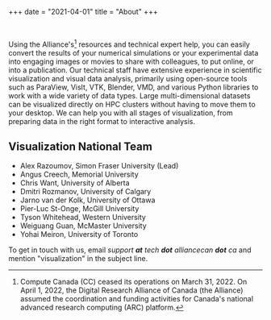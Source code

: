 +++
date = "2021-04-01"
title = "About"
+++

<br>

Using the Alliance's[^1] resources and technical expert help, you can easily convert the results of your numerical
simulations or your experimental data into engaging images or movies to share with colleagues, to put online, or into a
publication. Our technical staff have extensive experience in scientific visualization and visual data analysis,
primarily using open-source tools such as ParaView, VisIt, VTK, Blender, VMD, and various Python libraries to work with
a wide variety of data types. Large multi-dimensional datasets can be visualized directly on HPC clusters without having
to move them to your desktop. We can help you with all stages of visualization, from preparing data in the right format
to interactive analysis.

## Visualization National Team

- Alex Razoumov, Simon Fraser University (Lead)
- Angus Creech, Memorial University
- Chris Want, University of Alberta
- Dmitri Rozmanov, University of Calgary
- Jarno van der Kolk, University of Ottawa
- Pier-Luc St-Onge, McGill University
- Tyson Whitehead, Western University
- Weiguang Guan, McMaster University
- Yohai Meiron, University of Toronto

To get in touch with us, email *support **at** tech **dot** alliancecan **dot** ca* and mention
"visualization" in the subject line.

[^1]: Compute Canada (CC) ceased its operations on March 31, 2022. On April 1, 2022, the Digital Research Alliance of
Canada (the Alliance) assumed the coordination and funding activities for Canada's national advanced research computing
(ARC) platform.


<!-- ![Console](https://github.com/mrmierzejewski/hugo-theme-console/blob/master/images/preview.png?raw=true) -->

<!-- ## Installation -->

<!-- ``` -->
<!-- $ mkdir themes -->
<!-- $ cd themes -->
<!-- $ git submodule add https://github.com/mrmierzejewski/hugo-theme-console.git hugo-theme-console -->
<!-- ``` -->
    
<!-- See the [Hugo documentation](https://gohugo.io/themes/installing/) for more information. -->

<!-- ## Configuration -->

<!-- Set theme parameter in your config file: -->

<!-- ``` -->
<!-- theme = "hugo-theme-console" -->
<!-- ``` -->

<!-- ## License -->

<!-- Copyright © 2020 [Marcin Mierzejewski](https://mrmierzejewski.com/) -->

<!-- The theme is released under the MIT License. Check the [original theme license](https://github.com/panr/hugo-theme-terminal/blob/master/LICENSE.md) for additional licensing information. -->
